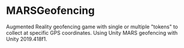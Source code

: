 # MARSGeofencing
Augmented Reality geofencing game with single or multiple "tokens" to collect at specific GPS coordinates. Using Unity MARS geofencing with Unity 2019.418f1.
